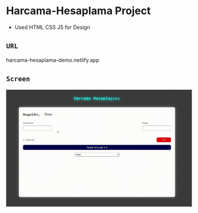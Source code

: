 # Harcama-Hesaplama Project 



- Used HTML CSS JS for Design


## `URL`

harcama-hesaplama-demo.netlify.app

## `Screen`

![](Harcama-Hesaplayıcı.gif)
